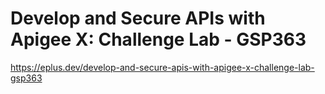 # Develop and Secure APIs with Apigee X: Challenge Lab - GSP363

<https://eplus.dev/develop-and-secure-apis-with-apigee-x-challenge-lab-gsp363>